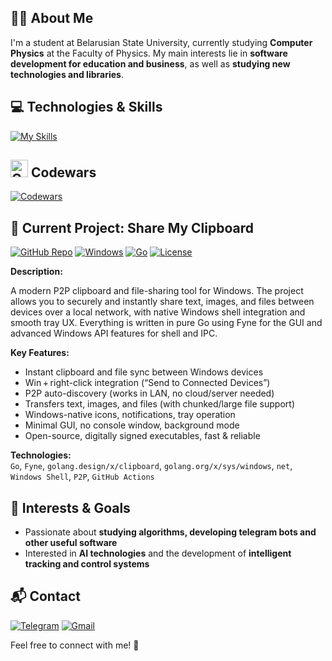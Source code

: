 ## 🧑‍🎓 About Me
I'm a student at Belarusian State University, currently studying **Computer Physics** at the Faculty of Physics. My main interests lie in **software development for education and business**, as well as **studying new technologies and libraries**.
## 💻 Technologies & Skills
[![My Skills](https://skillicons.dev/icons?i=cpp,c,python,sqlite,mysql,git)](https://skillicons.dev)
## <img src="https://cdn.simpleicons.org/codewars/B1361E" width="28" alt="Codewars Logo" />  Codewars

[![Codewars](https://codewars-stats-ignacio-cuadra.vercel.app/?username=Krasnovvvvv&theme=dark)](https://www.codewars.com/users/Krasnovvvvv)

## 🚀 Current Project: Share My Clipboard

[![GitHub Repo](https://img.shields.io/badge/GitHub_Repo-222222?logo=github&logoColor=white&style=flat-square)](https://github.com/Krasnovvvvv/share-my-clipboard)
[![Windows](https://img.shields.io/badge/platform-Windows-0078D6?style=flat-square&logo=windows)](https://www.microsoft.com/windows)
[![Go](https://img.shields.io/badge/Go-1.22+-00ADD8?style=flat-square&logo=go)](https://go.dev/)
[![License](https://img.shields.io/badge/license-MIT-green?style=flat-square)](LICENSE)

**Description:**  

A modern P2P clipboard and file-sharing tool for Windows. The project allows you to securely and instantly share text, images, and files between devices over a local network, with native Windows shell integration and smooth tray UX. Everything is written in pure Go using Fyne for the GUI and advanced Windows API features for shell and IPC.

**Key Features:**
- Instant clipboard and file sync between Windows devices
- Win + right-click integration (“Send to Connected Devices”)
- P2P auto-discovery (works in LAN, no cloud/server needed)
- Transfers text, images, and files (with chunked/large file support)
- Windows-native icons, notifications, tray operation
- Minimal GUI, no console window, background mode
- Open-source, digitally signed executables, fast & reliable

**Technologies:**  
`Go`, `Fyne`, `golang.design/x/clipboard`, `golang.org/x/sys/windows`, `net`, `Windows Shell`, `P2P`, `GitHub Actions`

## 🎯 Interests & Goals
- Passionate about **studying algorithms, developing telegram bots and other useful software**
- Interested in **AI technologies** and the development of **intelligent tracking and control systems**
## 📬 Contact
[![Telegram](https://img.shields.io/badge/Telegram-2CA5E0?style=for-the-badge&logo=telegram&logoColor=white)](https://t.me/smokex_official) [![Gmail](https://img.shields.io/badge/Gmail-D14836?style=for-the-badge&logo=gmail&logoColor=white)](mailto:smokexbeatzz@gmail.com)

Feel free to connect with me! 🚀
